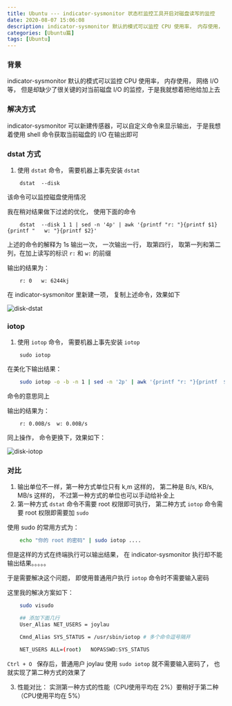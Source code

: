 ```yaml
---
title: Ubuntu --- indicator-sysmonitor 状态栏监控工具开启对磁盘读写的监控
date: 2020-08-07 15:06:08
description: indicator-sysmonitor 默认的模式可以监控 CPU 使用率， 内存使用， 网络 I/O 等， 但是却缺少了很关键的对当前磁盘 I/O 的监控，于是我就想着把他给加上去
categories: [Ubuntu篇]
tags: [Ubuntu]
---
```

<!-- more -->

### 背景
indicator-sysmonitor 默认的模式可以监控 CPU 使用率， 内存使用， 网络 I/O 等， 但是却缺少了很关键的对当前磁盘 I/O 的监控，于是我就想着把他给加上去

### 解决方式
indicator-sysmonitor 可以新建传感器，可以自定义命令来显示输出， 于是我想着使用 shell 命令获取当前磁盘的 I/O 在输出即可

### dstat 方式
1. 使用 `dstat` 命令， 需要机器上事先安装 `dstat` 

```shell 
    dstat  --disk
```

该命令可以监控磁盘使用情况

我在稍对结果做下过滤的优化， 使用下面的命令

```shell 
    dstat  --disk 1 1 | sed -n '4p' | awk '{printf "r: "}{printf $1}{printf "   w: "}{printf $2}'
```

上述的命令的解释为 1s 输出一次， 一次输出一行， 取第四行， 取第一列和第二列，在加上读写的标识 `r:` 和 `w:` 的前缀

输出的结果为：

```text
    r: 0   w: 6244kj
```

在 indicator-sysmonitor 里新建一项， 复制上述命令，效果如下

![disk-dstat](http://image.joylau.cn/blog/stat-disk_001.png)



### iotop

1. 使用 `iotop` 命令， 需要机器上事先安装 `iotop` 

```shell
    sudo iotop
```

在美化下输出结果：

```bash
    sudo iotop -o -b -n 1 | sed -n '2p' | awk '{printf "r: "}{printf  $4 $5}{printf "  w: "}{printf $10 $11}'
```

命令的意思同上

输出的结果为：

```text
    r: 0.00B/s  w: 0.00B/s

```

同上操作， 命令更换下，效果如下：

![disk-iotop](http://image.joylau.cn/blog/stat-disk_002.png)


### 对比
1. 输出单位不一样，第一种方式单位只有 k,m 这样的， 第二种是 B/s, KB/s, MB/s 这样的， 不过第一种方式的单位也可以手动给补全上
2. 第一种方式 `dstat` 命令不需要 root 权限即可执行， 第二种方式 `iotop` 命令需要 root 权限即需要加 `sudo`

使用 sudo 的常用方式为：

```bash
    echo "你的 root 的密码" | sudo iotop ....
```

但是这样的方式在终端执行可以输出结果， 在 indicator-sysmonitor 执行却不能输出结果。。。。。

于是需要解决这个问题， 即使用普通用户执行 `iotop` 命令时不需要输入密码

这里我的解决方案如下：

```bash
    sudo visudo

    ## 添加下面几行
    User_Alias NET_USERS = joylau

    Cmnd_Alias SYS_STATUS = /usr/sbin/iotop # 多个命令逗号隔开

    NET_USERS ALL=(root)   NOPASSWD:SYS_STATUS
```

`Ctrl + O ` 保存后，普通用户 joylau 使用 `sudo iotop` 就不需要输入密码了， 也就实现了第二种方式的效果了


3. 性能对比： 实测第一种方式的性能（CPU使用平均在 2%）要稍好于第二种（CPU使用平均在 5%）